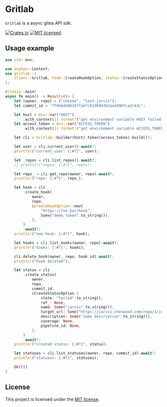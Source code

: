 # Gritlab

`Gritlab` is a async gitea API sdk.


[![Crates.io][crates-badge]][crates-url]
[![MIT licensed][mit-badge]][mit-url]

[crates-badge]: https://img.shields.io/crates/v/gritlab.svg
[crates-url]: https://crates.io/crates/gritlab
[mit-badge]: https://img.shields.io/badge/license-MIT-blue.svg
[mit-url]: https://github.com/chenaoxd/gritlab/blob/master/LICENSE


## Usage example

```rust
use std::env;

use anyhow::Context;
use gritlab::{
    client::Gritlab, hook::CreateHookOption, status::CreateStatusOption, Result,
};

#[tokio::main]
async fn main() -> Result<()> {
    let (owner, repo) = ("chenao", "test-jarvis");
    let commit_id = "ff0e6ddd616ffabfc02d6943b2aed496fca2c63c";

    let host = env::var("HOST")
        .with_context(|| format!("get environment variable HOST failed"))?;
    let access_token = env::var("ACCESS_TOKEN")
        .with_context(|| format!("get environment variable ACCESS_TOKEN failed"))?;

    let cli = Gritlab::builder(host).token(access_token).build()?;

    let user = cli.current_user().await?;
    println!("current_user: {:#?}", user);

    let _repos = cli.list_repos().await?;
    // println!("repos: {:#?}", repos);

    let repo_ = cli.get_repo(owner, repo).await?;
    println!("repo: {:#?}", repo_);

    let hook = cli
        .create_hook(
            owner,
            repo,
            &CreateHookOption::new(
                "https://foo.bar/hook",
                Some("demo_token".to_string()),
            ),
        )
        .await?;
    println!("new hook: {:#?}", hook);

    let hooks = cli.list_hooks(owner, repo).await?;
    println!("hooks: {:#?}", hooks);

    cli.delete_hook(owner, repo, hook.id).await?;
    println!("hook deleted");

    let status = cli
        .create_status(
            owner,
            repo,
            commit_id,
            &CreateStatusOption {
                state: "failed".to_string(),
                ref_: None,
                name: Some("jarvis".to_string()),
                target_url: Some("https://jarvis.chenaoxd.com/repo/1/jobs".to_string()),
                description: Some("some description".to_string()),
                coverage: None,
                pipeline_id: None,
            },
        )
        .await?;
    println!("created status: {:#?}", status);

    let statuses = cli.list_statuses(owner, repo, commit_id).await?;
    println!("statuses: {:#?}", statuses);

    Ok(())
}
```

## License

This project is licensed under the [MIT license](./LICENSE).
